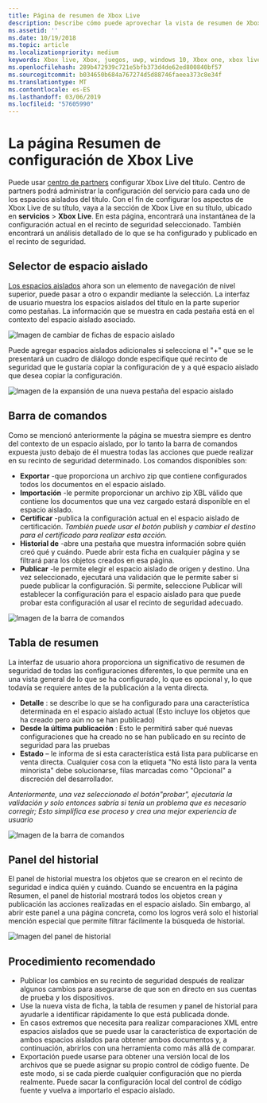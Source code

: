 ```yaml
---
title: Página de resumen de Xbox Live
description: Describe cómo puede aprovechar la vista de resumen de Xbox Live
ms.assetid: ''
ms.date: 10/19/2018
ms.topic: article
ms.localizationpriority: medium
keywords: Xbox live, Xbox, juegos, uwp, windows 10, Xbox one, xbox live resumen, resumen, publicar, historial de xbox live, barra de comandos, ficha Historial, tabla de resumen
ms.openlocfilehash: 289b472939c721e5bfb373d4de62ed800840bf57
ms.sourcegitcommit: b034650b684a767274d5d88746faeea373c8e34f
ms.translationtype: MT
ms.contentlocale: es-ES
ms.lasthandoff: 03/06/2019
ms.locfileid: "57605990"
---
```

# <a name="the-xbox-live-configuration-summary-page"></a>La página Resumen de configuración de Xbox Live

Puede usar [centro de partners](https://developer.microsoft.com/dashboard) configurar Xbox Live del título. Centro de partners podrá administrar la configuración del servicio para cada uno de los espacios aislados del título.
Con el fin de configurar los aspectos de Xbox Live de su título, vaya a la sección de Xbox Live en su título, ubicado en **servicios** > **Xbox Live**. En esta página, encontrará una instantánea de la configuración actual en el recinto de seguridad seleccionado. También encontrará un análisis detallado de lo que se ha configurado y publicado en el recinto de seguridad.

## <a name="sandbox-selector"></a>Selector de espacio aislado

 [Los espacios aislados](../../xbox-live-sandboxes.md) ahora son un elemento de navegación de nivel superior, puede pasar a otro o expandir mediante la selección. La interfaz de usuario muestra los espacios aislados del título en la parte superior como pestañas. La información que se muestra en cada pestaña está en el contexto del espacio aislado asociado.  

![Imagen de cambiar de fichas de espacio aislado](../../images/summary/sandbox-tabs1.gif)

 Puede agregar espacios aislados adicionales si selecciona el "+" que se le presentará un cuadro de diálogo donde especifique qué recinto de seguridad que le gustaría copiar la configuración de y a qué espacio aislado que desea copiar la configuración.  

 ![Imagen de la expansión de una nueva pestaña del espacio aislado](../../images/summary/sandbox-tabs2.gif)

## <a name="command-bar"></a>Barra de comandos

Como se mencionó anteriormente la página se muestra siempre es dentro del contexto de un espacio aislado, por lo tanto la barra de comandos expuesta justo debajo de él muestra todas las acciones que puede realizar en su recinto de seguridad determinado. Los comandos disponibles son:  

* **Exportar** -que proporciona un archivo zip que contiene configurados todos los documentos en el espacio aislado.
* **Importación** -le permite proporcionar un archivo zip XBL válido que contiene los documentos que una vez cargado estará disponible en el espacio aislado.
* **Certificar** -publica la configuración actual en el espacio aislado de certificación.  *También puede usar el botón publish y cambiar el destino para el certificado para realizar esta acción.*
* **Historial de** -abre una pestaña que muestra información sobre quién creó qué y cuándo. Puede abrir esta ficha en cualquier página y se filtrará para los objetos creados en esa página.
* **Publicar** -le permite elegir el espacio aislado de origen y destino. Una vez seleccionado, ejecutará una validación que le permite saber si puede publicar la configuración. Si permite, seleccione Publicar will establecer la configuración para el espacio aislado para que puede probar esta configuración al usar el recinto de seguridad adecuado.  
  
  
![Imagen de la barra de comandos](../../images/summary/command-bar.png)  

## <a name="summary-table"></a>Tabla de resumen

La interfaz de usuario ahora proporciona un significativo de resumen de seguridad de todas las configuraciones diferentes, lo que permite una en una vista general de lo que se ha configurado, lo que es opcional y, lo que todavía se requiere antes de la publicación a la venta directa.  

* **Detalle** : se describe lo que se ha configurado para una característica determinada en el espacio aislado actual (Esto incluye los objetos que ha creado pero aún no se han publicado)
* **Desde la última publicación** : Esto le permitirá saber qué nuevas configuraciones que ha creado no se han publicado en su recinto de seguridad para las pruebas
* **Estado** – le informa de si esta característica está lista para publicarse en venta directa. Cualquier cosa con la etiqueta "No está listo para la venta minorista" debe solucionarse, filas marcadas como "Opcional" a discreción del desarrollador.

*Anteriormente, una vez seleccionado el botón"probar", ejecutaría la validación y solo entonces sabría si tenía un problema que es necesario corregir; Esto simplifica ese proceso y crea una mejor experiencia de usuario*  
  
![Imagen de la barra de comandos](../../images/summary/summary-table.png)  

## <a name="history-pane"></a>Panel del historial

El panel de historial muestra los objetos que se crearon en el recinto de seguridad e indica quién y cuándo. Cuando se encuentra en la página Resumen, el panel de historial mostrará todos los objetos crean y publicación las acciones realizadas en el espacio aislado. Sin embargo, al abrir este panel a una página concreta, como los logros verá solo el historial mención especial que permite filtrar fácilmente la búsqueda de historial.  

![Imagen del panel de historial](../../images/summary/history.png)  

## <a name="best-practices"></a>Procedimiento recomendado

* Publicar los cambios en su recinto de seguridad después de realizar algunos cambios para asegurarse de que son en directo en sus cuentas de prueba y los dispositivos.
* Use la nueva vista de ficha, la tabla de resumen y panel de historial para ayudarle a identificar rápidamente lo que está publicada donde.
* En casos extremos que necesita para realizar comparaciones XML entre espacios aislados que se puede usar la característica de exportación de ambos espacios aislados para obtener ambos documentos y, a continuación, abrirlos con una herramienta como más allá de comparar.
* Exportación puede usarse para obtener una versión local de los archivos que se puede asignar su propio control de código fuente. De este modo, si se cada pierde cualquier configuración que no pierda realmente. Puede sacar la configuración local del control de código fuente y vuelva a importarlo el espacio aislado.